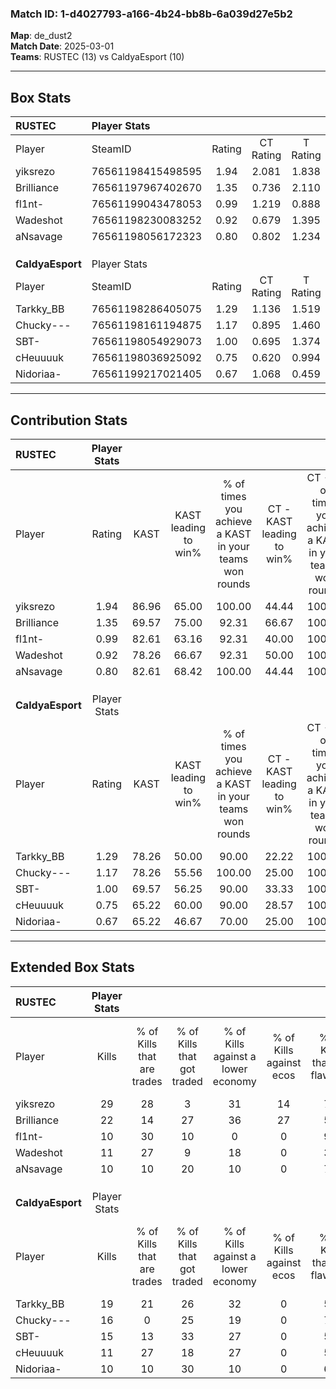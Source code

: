 ### Match ID: 1-d4027793-a166-4b24-bb8b-6a039d27e5b2  
**Map**: de_dust2  
**Match Date**: 2025-03-01  
**Teams**: RUSTEC (13) vs CaldyaEsport (10)  

---  

## Box Stats  

| **RUSTEC**       | Player Stats      |        |           |          |       |       |       |         |        |      |     |
| :- | :- | :-: | :-: | :-: | :-: | :-: | :-: | :-: | :-: | :-: | :-: |
| Player           | SteamID           | Rating | CT Rating | T Rating | KAST  |  ADR  | Kills | Assists | Deaths | K/D  | HS% |
| yiksrezo         | 76561198415498595 |  1.94  |   2.081   |  1.838   | 86.96 | 115.6 |  29   |    4    |   10   | 2.90 | 58  |
| Brilliance       | 76561197967402670 |  1.35  |   0.736   |  2.110   | 69.57 | 109.5 |  22   |    4    |   18   | 1.22 | 68  |
| fl1nt-           | 76561199043478053 |  0.99  |   1.219   |  0.888   | 82.61 | 48.9  |  10   |    6    |   10   | 1.00 | 40  |
| Wadeshot         | 76561198230083252 |  0.92  |   0.679   |  1.395   | 78.26 | 55.8  |  11   |    5    |   14   | 0.79 | 63  |
| aNsavage         | 76561198056172323 |  0.80  |   0.802   |  1.234   | 82.61 | 52.7  |  10   |    7    |   19   | 0.53 | 40  |
|                  |                   |        |           |          |       |       |       |         |        |      |     |
|                  |                   |        |           |          |       |       |       |         |        |      |     |
|                  |                   |        |           |          |       |       |       |         |        |      |     |
| **CaldyaEsport** | Player Stats      |        |           |          |       |       |       |         |        |      |     |
| Player           | SteamID           | Rating | CT Rating | T Rating | KAST  |  ADR  | Kills | Assists | Deaths | K/D  | HS% |
| Tarkky_BB        | 76561198286405075 |  1.29  |   1.136   |  1.519   | 78.26 | 82.4  |  19   |    6    |   15   | 1.27 | 63  |
| Chucky---        | 76561198161194875 |  1.17  |   0.895   |  1.460   | 78.26 | 67.7  |  16   |    4    |   13   | 1.23 | 31  |
| SBT-             | 76561198054929073 |  1.00  |   0.695   |  1.374   | 69.57 | 76.4  |  15   |    4    |   17   | 0.88 | 80  |
| cHeuuuuk         | 76561198036925092 |  0.75  |   0.620   |  0.994   | 65.22 | 60.7  |  11   |    4    |   18   | 0.61 | 63  |
| Nidoriaa-        | 76561199217021405 |  0.67  |   1.068   |  0.459   | 65.22 | 57.4  |  10   |    3    |   19   | 0.53 | 60  |
---  

## Contribution Stats  

| **RUSTEC**       | Player Stats |       |                      |                                                        |                           |                                                             |                          |                                                            |
| :- | :-: | :-: | :-: | :-: | :-: | :-: | :-: | :-: |
| Player           |    Rating    | KAST  | KAST leading to win% | % of times you achieve a KAST in your teams won rounds | CT - KAST leading to win% | CT - % of times you achieve a KAST in your teams won rounds | T - KAST leading to win% | T - % of times you achieve a KAST in your teams won rounds |
| yiksrezo         |     1.94     | 86.96 |        65.00         |                         100.00                         |           44.44           |                           100.00                            |          81.82           |                           100.00                           |
| Brilliance       |     1.35     | 69.57 |        75.00         |                         92.31                          |           66.67           |                           100.00                            |          80.00           |                           88.89                            |
| fl1nt-           |     0.99     | 82.61 |        63.16         |                         92.31                          |           40.00           |                           100.00                            |          88.89           |                           88.89                            |
| Wadeshot         |     0.92     | 78.26 |        66.67         |                         92.31                          |           50.00           |                           100.00                            |          80.00           |                           88.89                            |
| aNsavage         |     0.80     | 82.61 |        68.42         |                         100.00                         |           44.44           |                           100.00                            |          90.00           |                           100.00                           |
|                  |              |       |                      |                                                        |                           |                                                             |                          |                                                            |
|                  |              |       |                      |                                                        |                           |                                                             |                          |                                                            |
|                  |              |       |                      |                                                        |                           |                                                             |                          |                                                            |
| **CaldyaEsport** | Player Stats |       |                      |                                                        |                           |                                                             |                          |                                                            |
| Player           |    Rating    | KAST  | KAST leading to win% | % of times you achieve a KAST in your teams won rounds | CT - KAST leading to win% | CT - % of times you achieve a KAST in your teams won rounds | T - KAST leading to win% | T - % of times you achieve a KAST in your teams won rounds |
| Tarkky_BB        |     1.29     | 78.26 |        50.00         |                         90.00                          |           22.22           |                           100.00                            |          77.78           |                           87.50                            |
| Chucky---        |     1.17     | 78.26 |        55.56         |                         100.00                         |           25.00           |                           100.00                            |          80.00           |                           100.00                           |
| SBT-             |     1.00     | 69.57 |        56.25         |                         90.00                          |           33.33           |                           100.00                            |          70.00           |                           87.50                            |
| cHeuuuuk         |     0.75     | 65.22 |        60.00         |                         90.00                          |           28.57           |                           100.00                            |          87.50           |                           87.50                            |
| Nidoriaa-        |     0.67     | 65.22 |        46.67         |                         70.00                          |           25.00           |                           100.00                            |          71.43           |                           62.50                            |
---  

## Extended Box Stats  

| **RUSTEC**       | Player Stats |                            |                            |                                    |                         |                              |                                 |        |                             |                                     |                          |                               |                            |
| :- | :-: | :-: | :-: | :-: | :-: | :-: | :-: | :-: | :-: | :-: | :-: | :-: | :-: |
| Player           |    Kills     | % of Kills that are trades | % of Kills that got traded | % of Kills against a lower economy | % of Kills against ecos | % of Kills that are flawless | % of Kills that are close duels | Deaths | % of Deaths that get traded | % of Deaths against a lower economy | % of Deaths against ecos | % of Deaths that are flawless | % of Deaths that are close |
| yiksrezo         |      29      |             28             |             3              |                 31                 |           14            |              72              |                3                |   10   |             10              |                 10                  |            0             |              50               |             0              |
| Brilliance       |      22      |             14             |             27             |                 36                 |           27            |              59              |                5                |   18   |             11              |                 22                  |            6             |              56               |             11             |
| fl1nt-           |      10      |             30             |             10             |                 0                  |            0            |              90              |                0                |   10   |             30              |                 30                  |            10            |              60               |             10             |
| Wadeshot         |      11      |             27             |             9              |                 18                 |            0            |              36              |               18                |   14   |             29              |                 14                  |            0             |              57               |             7              |
| aNsavage         |      10      |             10             |             20             |                 10                 |            0            |              70              |               20                |   19   |             47              |                 11                  |            0             |              68               |             5              |
|                  |              |                            |                            |                                    |                         |                              |                                 |        |                             |                                     |                          |                               |                            |
|                  |              |                            |                            |                                    |                         |                              |                                 |        |                             |                                     |                          |                               |                            |
|                  |              |                            |                            |                                    |                         |                              |                                 |        |                             |                                     |                          |                               |                            |
| **CaldyaEsport** | Player Stats |                            |                            |                                    |                         |                              |                                 |        |                             |                                     |                          |                               |                            |
| Player           |    Kills     | % of Kills that are trades | % of Kills that got traded | % of Kills against a lower economy | % of Kills against ecos | % of Kills that are flawless | % of Kills that are close duels | Deaths | % of Deaths that get traded | % of Deaths against a lower economy | % of Deaths against ecos | % of Deaths that are flawless | % of Deaths that are close |
| Tarkky_BB        |      19      |             21             |             26             |                 32                 |            0            |              53              |                5                |   15   |             13              |                 20                  |            0             |              60               |             7              |
| Chucky---        |      16      |             0              |             25             |                 19                 |            0            |              75              |                0                |   13   |              8              |                 23                  |            0             |              77               |             0              |
| SBT-             |      15      |             13             |             33             |                 27                 |            0            |              53              |                7                |   17   |             12              |                 24                  |            0             |              82               |             0              |
| cHeuuuuk         |      11      |             27             |             18             |                 27                 |            0            |              55              |               27                |   18   |             17              |                 22                  |            0             |              50               |             22             |
| Nidoriaa-        |      10      |             10             |             30             |                 10                 |            0            |              60              |                0                |   19   |             16              |                 26                  |            0             |              63               |             5              |
